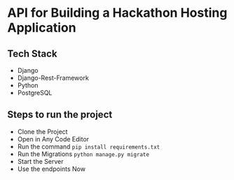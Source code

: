 # API for Building a Hackathon Hosting Application

## Tech Stack 
 - Django 
 - Django-Rest-Framework
 - Python
 - PostgreSQL

## Steps to run the project
 - Clone the Project
 - Open in Any Code Editor
 - Run the command ``pip install requirements.txt``
 - Run the Migrations ``python manage.py migrate``
 - Start the Server
 - Use the endpoints Now
